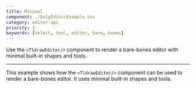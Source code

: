 ```yaml
---
title: Minimal
component: ./OnlyEditorExample.tsx
category: editor-api
priority: 3
keywords: [select, tool, editor, bare, bones]
---
```


Use the `<TldrawEditor/>` component to render a bare-bones editor with minimal built-in shapes and tools.

---

This example shows how the `<TldrawEditor/>` component can be used to render a bare-bones editor. It uses minimal built-in shapes and tools.
